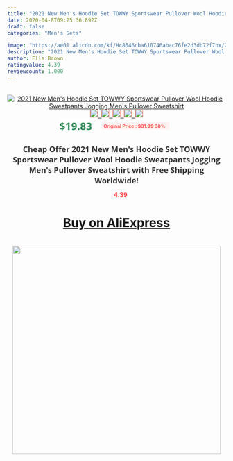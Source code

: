 ```yaml
---
title: "2021 New Men's Hoodie Set TOWWY Sportswear Pullover Wool Hoodie Sweatpants Jogging Men's Pullover Sweatshirt"
date: 2020-04-8T09:25:36.892Z
draft: false
categories: "Men's Sets"

image: "https://ae01.alicdn.com/kf/Hc8646cba610746abac76fe2d3db72f7bx/2021-New-Men-s-Hoodie-Set-TOWWY-Sportswear-Pullover-Wool-Hoodie-Sweatpants-Jogging-Men-s-Pullover.jpg"
description: "2021 New Men's Hoodie Set TOWWY Sportswear Pullover Wool Hoodie Sweatpants Jogging Men's Pullover Sweatshirt"
author: Ella Brown
ratingvalue: 4.39
reviewcount: 1.000
---
```

<br>
<div style="text-align: center;">
<a href="https://s.click.aliexpress.com/e/_AE4oFF" target="_blank" rel="nofollow noopener noreferrer"><img alt="2021 New Men's Hoodie Set TOWWY Sportswear Pullover Wool Hoodie Sweatpants Jogging Men's Pullover Sweatshirt" class="magnifier-image" src="https://ae01.alicdn.com/kf/Hc8646cba610746abac76fe2d3db72f7bx/2021-New-Men-s-Hoodie-Set-TOWWY-Sportswear-Pullover-Wool-Hoodie-Sweatpants-Jogging-Men-s-Pullover.jpg_640x640.jpg">
<br>
<img style="border:1px solid salmon" src="https://ae01.alicdn.com/kf/Hc8646cba610746abac76fe2d3db72f7bx/2021-New-Men-s-Hoodie-Set-TOWWY-Sportswear-Pullover-Wool-Hoodie-Sweatpants-Jogging-Men-s-Pullover.jpg_120x120.jpg">&nbsp;&nbsp;<img style="border:1px solid salmon" src="https://ae01.alicdn.com/kf/H19b818ef776f4e6bbe9074f30b519c8dX/2021-New-Men-s-Hoodie-Set-TOWWY-Sportswear-Pullover-Wool-Hoodie-Sweatpants-Jogging-Men-s-Pullover.jpg_120x120.jpg">&nbsp;&nbsp;<img style="border:1px solid salmon" src="https://ae01.alicdn.com/kf/Hafce4fe5358047ec8cbe5dab133570ddk/2021-New-Men-s-Hoodie-Set-TOWWY-Sportswear-Pullover-Wool-Hoodie-Sweatpants-Jogging-Men-s-Pullover.jpg_120x120.jpg">&nbsp;&nbsp;<img style="border:1px solid salmon" src="https://ae01.alicdn.com/kf/H88c963874f7148b082955b47e81e8a08Y/2021-New-Men-s-Hoodie-Set-TOWWY-Sportswear-Pullover-Wool-Hoodie-Sweatpants-Jogging-Men-s-Pullover.jpg_120x120.jpg">&nbsp;&nbsp;<img style="border:1px solid salmon" src="https://ae01.alicdn.com/kf/Hc60e50b3413c463e973bf4ba913bc2e5S/2021-New-Men-s-Hoodie-Set-TOWWY-Sportswear-Pullover-Wool-Hoodie-Sweatpants-Jogging-Men-s-Pullover.jpg_120x120.jpg"></a></div><br0>
<div style="text-align: center;"><span style="background-color: white; border: 0px; box-sizing: border-box; color: seagreen; display: inline-block; font-family: &quot;open sans&quot; , &quot;arial&quot; , &quot;helvetica&quot; , sans-serif , &quot;heiti&quot;; font-size: 24px; font-stretch: inherit; font-weight: 700; line-height: inherit; margin: 0px 10px 0px 0px; padding: 0px; vertical-align: middle;">$19.83 </span>
<span style="background: rgb(255 , 241 , 241); border-radius: 3px; border: 0px; box-sizing: border-box; color: #ff4747; display: inline-block; font-family: inherit; font-size: 12px; font-stretch: inherit; font-style: inherit; font-variant: inherit; font-weight: 600; line-height: inherit; margin: 0px; padding: 2px 5px; transform: scale(0.9); vertical-align: middle;">Original Price : <b style="text-decoration: line-through;">$31.99 </b> 38%&nbsp;&nbsp;</span></div>
<h1 style="color: #333333; display: inline-block; font-family: &quot;open sans&quot; , &quot;arial&quot; , &quot;helvetica&quot; , sans-serif , &quot;heiti&quot;; font-size: 18px; font-stretch: inherit; font-weight: 700; text-align: center;">Cheap Offer 2021 New Men's Hoodie Set TOWWY Sportswear Pullover Wool Hoodie Sweatpants Jogging Men's Pullover Sweatshirt with Free Shipping Worldwide!</h1>
<div style="color: #ff4747; text-align: center;">
<img src="https://4.bp.blogspot.com/-M0ZcTcb-5uY/XleCXlxnR4I/AAAAAAAAAEc/OrjgMkXV1oMQFaCRZj5HQwOCBcu3w1FegCPcBGAYYCw/s1600/star.png" style="height: 15px;">&nbsp;<b>4.39</b></div>
<div class="button_cont" align="center"><a class="buynow_a" href="https://s.click.aliexpress.com/e/_AE4oFF" target="_blank" rel="nofollow noopener noreferrer"><H1>Buy on AliExpress</H1></a></div><br>
<div class="separator" style="clear: both; text-align: center;">
<img src="https://lh3.googleusercontent.com/-pTy5HemUv9M/XlePHvY0dAI/AAAAAAAAAE4/0nX5iRUoIWY8eMW9Dpxeirr157OZliDIgCLcBGAsYHQ/s1600/badge.gif" width="480">
</div>

